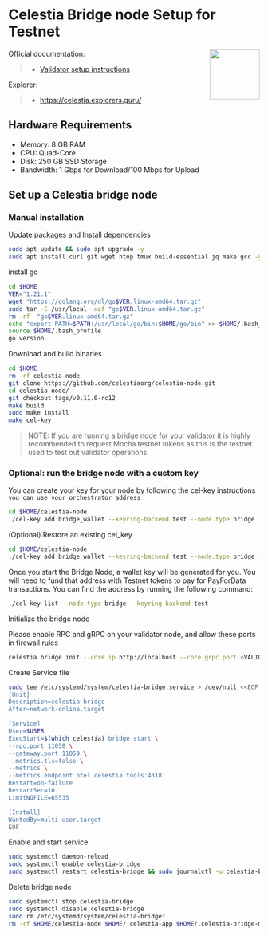 <div>
<h1 align="left" style="display: flex;"> Celestia Bridge node Setup for Testnet</h1>
<img src="https://avatars.githubusercontent.com/u/54859940?s=200&v=4"  style="float: right;" width="100" height="100"></img>
</div>

Official documentation:
>- [Validator setup instructions](https://docs.celestia.org/nodes/overview/)

Explorer:
>-  https://celestia.explorers.guru/


## Hardware Requirements
 - Memory: 8 GB RAM
 - CPU: Quad-Core
 - Disk: 250 GB SSD Storage
 - Bandwidth: 1 Gbps for Download/100 Mbps for Upload

## Set up a Celestia bridge node 
### Manual installation

Update packages and Install dependencies

```bash
sudo apt update && sudo apt upgrade -y
sudo apt install curl git wget htop tmux build-essential jq make gcc -y
```

install go

```bash
cd $HOME
VER="1.21.1"
wget "https://golang.org/dl/go$VER.linux-amd64.tar.gz"
sudo tar -C /usr/local -xzf "go$VER.linux-amd64.tar.gz"
rm -rf  "go$VER.linux-amd64.tar.gz"
echo "export PATH=$PATH:/usr/local/go/bin:$HOME/go/bin" >> $HOME/.bash_profile
source $HOME/.bash_profile
go version
```

Download and build binaries

```bash
cd $HOME
rm -rf celestia-node
git clone https://github.com/celestiaorg/celestia-node.git
cd celestia-node/
git checkout tags/v0.11.0-rc12
make build
sudo make install
make cel-key
```

>NOTE: If you are running a bridge node for your validator it is highly recommended to request Mocha testnet tokens as this is the testnet used to test out validator operations.  

### Optional: run the bridge node with a custom key

You can create your key for your node by following the cel-key instructions `you can use your orchestrator address`

~~~bash
cd $HOME/celestia-node
./cel-key add bridge_wallet --keyring-backend test --node.type bridge
~~~

(Optional) Restore an existing cel_key

~~~bash
cd $HOME/celestia-node
./cel-key add bridge_wallet --keyring-backend test --node.type bridge --recover
~~~

Once you start the Bridge Node, a wallet key will be generated for you. You will need to fund that address with Testnet tokens to pay for PayForData transactions. You can find the address by running the following command:

~~~bash
./cel-key list --node.type bridge --keyring-backend test
~~~

Initialize the bridge node

Please enable RPC and gRPC on your validator node, and allow these ports in firewall rules
```bash
celestia bridge init --core.ip http://localhost --core.grpc.port <VALIDATOR_NODE_GRPX_PORT> --core.rpc.port <VALIDATOR_NODE_RPC_PORT> --keyring.accname bridge_wallet
```

Create Service file

```bash
sudo tee /etc/systemd/system/celestia-bridge.service > /dev/null <<EOF
[Unit]
Description=celestia bridge
After=network-online.target

[Service]
User=$USER
ExecStart=$(which celestia) bridge start \
--rpc.port 11058 \
--gateway.port 11059 \
--metrics.tls=false \
--metrics \
--metrics.endpoint otel.celestia.tools:4318 
Restart=on-failure
RestartSec=10
LimitNOFILE=65535

[Install]
WantedBy=multi-user.target
EOF
```

Enable and start service

```bash
sudo systemctl daemon-reload
sudo systemctl enable celestia-bridge
sudo systemctl restart celestia-bridge && sudo journalctl -u celestia-bridge -f
```

Delete bridge node

~~~bash
sudo systemctl stop celestia-bridge
sudo systemctl disable celestia-bridge
sudo rm /etc/systemd/system/celestia-bridge*
rm -rf $HOME/celestia-node $HOME/.celestia-app $HOME/.celestia-bridge-mocha
~~~
